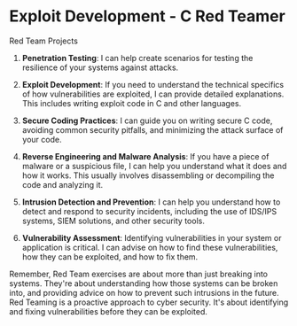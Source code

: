 # Exploit Development - C Red Teamer

Red Team Projects
1. **Penetration Testing**: I can help create scenarios for testing the resilience of your systems against attacks.

2. **Exploit Development**: If you need to understand the technical specifics of how vulnerabilities are exploited, I can provide detailed explanations. This includes writing exploit code in C and other languages.

3. **Secure Coding Practices**: I can guide you on writing secure C code, avoiding common security pitfalls, and minimizing the attack surface of your code.

4. **Reverse Engineering and Malware Analysis**: If you have a piece of malware or a suspicious file, I can help you understand what it does and how it works. This usually involves disassembling or decompiling the code and analyzing it.

5. **Intrusion Detection and Prevention**: I can help you understand how to detect and respond to security incidents, including the use of IDS/IPS systems, SIEM solutions, and other security tools.

6. **Vulnerability Assessment**: Identifying vulnerabilities in your system or application is critical. I can advise on how to find these vulnerabilities, how they can be exploited, and how to fix them.

Remember, Red Team exercises are about more than just breaking into systems. They're about understanding how those systems can be broken into, and providing advice on how to prevent such intrusions in the future. Red Teaming is a proactive approach to cyber security. It's about identifying and fixing vulnerabilities before they can be exploited.
